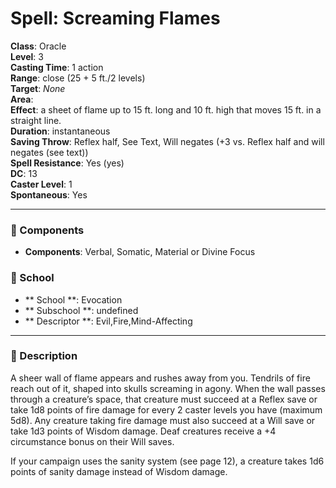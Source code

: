 
# Spell: Screaming Flames
**Class**: Oracle  
**Level**: 3  
**Casting Time**: 1 action  
**Range**: close (25 + 5 ft./2 levels)  
**Target**: _None_  
**Area**:   
**Effect**: a sheet of flame up to 15 ft. long and 10 ft. high that moves 15 ft. in a straight line.  
**Duration**: instantaneous  
**Saving Throw**: Reflex half, See Text, Will negates (+3 vs. Reflex half and will negates (see text))  
**Spell Resistance**: Yes (yes)  
**DC**: 13  
**Caster Level**: 1  
**Spontaneous**: Yes

---

### 🔮 Components
- **Components**: Verbal, Somatic, Material or Divine Focus

### 🏫 School
- ** School **: Evocation
- ** Subschool **: undefined
- ** Descriptor **: Evil,Fire,Mind-Affecting
---

### 📜 Description
A sheer wall of flame appears and rushes away from you. Tendrils of fire reach out of it, shaped into skulls screaming in agony. When the wall passes through a creature’s space, that creature must succeed at a Reflex save or take 1d8 points of fire damage for every 2 caster levels you have (maximum 5d8). Any creature taking fire damage must also succeed at a Will save or take 1d3 points of Wisdom damage. Deaf creatures receive a +4 circumstance bonus on their Will saves.

If your campaign uses the sanity system (see page 12), a creature takes 1d6 points of sanity damage instead of Wisdom damage.
